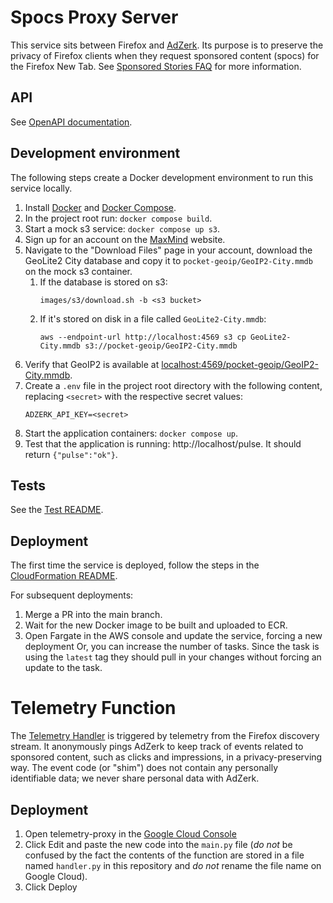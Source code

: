 # Spocs Proxy Server
This service sits between Firefox and [AdZerk](https://adzerk.com/).
Its purpose is to preserve the privacy of Firefox clients when they request sponsored content (spocs) for the Firefox New Tab.
See [Sponsored Stories FAQ](https://help.getpocket.com/article/1142-firefox-new-tab-recommendations#sponsoredstories)
for more information.

## API

See [OpenAPI documentation](https://app.swaggerhub.com/apis-docs/PocketNewTab/PocketProxyServer).

## Development environment
The following steps create a Docker development environment to run this service locally.

1. Install [Docker](https://docs.docker.com/install/) and [Docker Compose](https://docs.docker.com/compose/install/).
2. In the project root run: `docker compose build`.
3. Start a mock s3 service: `docker compose up s3`.
4. Sign up for an account on the [MaxMind](https://dev.maxmind.com/geoip/geolite2-free-geolocation-data?lang=en#accessing-geolite2-free-geolocation-data) website.
5. Navigate to the "Download Files" page in your account, download the GeoLite2 City database and copy it to `pocket-geoip/GeoIP2-City.mmdb` on the mock s3 container.
    1. If the database is stored on s3:
        ```
        images/s3/download.sh -b <s3 bucket>
        ```
    2. If it's stored on disk in a file called `GeoLite2-City.mmdb`:
        ```
        aws --endpoint-url http://localhost:4569 s3 cp GeoLite2-City.mmdb s3://pocket-geoip/GeoIP2-City.mmdb
        ```
5. Verify that GeoIP2 is available at [localhost:4569/pocket-geoip/GeoIP2-City.mmdb](http://localhost:4569/pocket-geoip/GeoIP2-City.mmdb).
6. Create a `.env` file in the project root directory with the following content, replacing `<secret>` with the respective secret values:
    ```
    ADZERK_API_KEY=<secret>
    ```
7. Start the application containers: `docker compose up`.
8. Test that the application is running: http://localhost/pulse. It should return `{"pulse":"ok"}`.

## Tests
See the [Test README](tests/README.md).

## Deployment

The first time the service is deployed, follow the steps in the [CloudFormation README](cloudformation/README.md).

For subsequent deployments:
1. Merge a PR into the main branch.
2. Wait for the new Docker image to be built and uploaded to ECR.
3. Open Fargate in the AWS console and update the service, forcing a new deployment
   Or, you can increase the number of tasks. Since the task is using the `latest` tag
   they should pull in your changes without forcing an update to the task.

# Telemetry Function
The [Telemetry Handler](app/telemetry/handler.py) is triggered by telemetry from the Firefox discovery stream. It anonymously pings AdZerk to keep track of events related to sponsored content, such as clicks and impressions, in a privacy-preserving way. The event code (or "shim") does not contain any personally identifiable data; we never share personal data with AdZerk.

## Deployment
 
1. Open telemetry-proxy in the [Google Cloud Console](https://console.cloud.google.com) 
2. Click Edit and paste the new code into the `main.py` file (*do not* be confused by the fact the contents of the function are stored in a file named `handler.py` in this repository and *do not* rename the file name on Google Cloud).
3. Click Deploy
